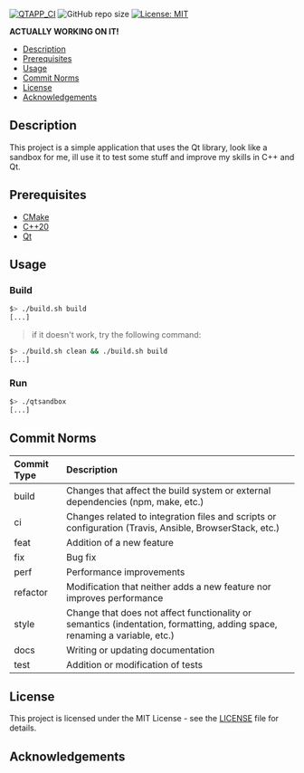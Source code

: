 [![QTAPP_CI](https://github.com/bobis33/QtApp-Sandbox/actions/workflows/QtApp-Sandbox.yml/badge.svg)](https://github.com/bobis33/QtApp-Sandbox/actions/workflows/QtApp-Sandbox.yml)
![GitHub repo size](https://img.shields.io/github/repo-size/bobis33/QtApp-Sandbox)
[![License: MIT](https://img.shields.io/badge/License-MIT-blue.svg)](LICENSE)

**ACTUALLY WORKING ON IT!**

- [Description](#description)
- [Prerequisites](#prerequisites)
- [Usage](#usage)
- [Commit Norms](#commit-norms)
- [License](#license)
- [Acknowledgements](#acknowledgements)


## Description

This project is a simple application that uses the Qt library, look like a sandbox for me, ill use it to test some stuff and improve my skills in C++ and Qt.


## Prerequisites

- [CMake](https://cmake.org/download/)
- [C++20](https://en.cppreference.com/w/cpp/20)
- [Qt](https://www.qt.io/download)


## Usage

### Build

```bash
$> ./build.sh build
[...]
```
> if it doesn't work, try the following command:
```bash
$> ./build.sh clean && ./build.sh build
[...]
```

### Run

```bash
$> ./qtsandbox
[...]
```


## Commit Norms

| Commit Type | Description                                                                                                               |
|:------------|:--------------------------------------------------------------------------------------------------------------------------|
| build       | Changes that affect the build system or external dependencies (npm, make, etc.)                                           |
| ci          | Changes related to integration files and scripts or configuration (Travis, Ansible, BrowserStack, etc.)                   |
| feat        | Addition of a new feature                                                                                                 |
| fix         | Bug fix                                                                                                                   |
| perf        | Performance improvements                                                                                                  |
| refactor    | Modification that neither adds a new feature nor improves performance                                                     |
| style       | Change that does not affect functionality or semantics (indentation, formatting, adding space, renaming a variable, etc.) |
| docs        | Writing or updating documentation                                                                                         |
| test        | Addition or modification of tests                                                                                         |


## License

This project is licensed under the MIT License - see the [LICENSE](LICENSE) file for details.


## Acknowledgements
